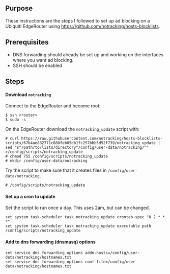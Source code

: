 ## Purpose

These instructions are the steps I followed to set up ad blocking on a Ubiquiti EdgeRouter using https://github.com/notracking/hosts-blocklists.


## Prerequisites

 * DNS forwarding should already be set up and working on the interfaces where you want ad blocking.
 * SSH should be enabled

## Steps

#### Download `notracking`

Connect to the EdgeRouter and become root:

```
$ ssh <router>
$ sudo -s
```

On the EdgeRouter download the `notracking_update` script with:

```
# curl https://raw.githubusercontent.com/notracking/hosts-blocklists-scripts/67b4ae832771c888feb85db1fc257bbb5d52f739/notracking_update | sed "s^/path/to/lists/directory^/config/user-data/notracking/^" >/config/scripts/notracking_update
# chmod 755 /config/scripts/notracking_update
# mkdir /config/user-data/notracking
```

Try the script to make sure that it creates files in `/config/user-data/notracking`.

```
# /config/scripts/notracking_update
```

#### Set up a cron to update

Set the script to run once a day. This uses 2am, but can be changed.

```
set system task-scheduler task notracking_update crontab-spec "0 2 * * *"
set system task-scheduler task notracking_update executable path /config/scripts/notracking_update
```

#### Add to dns forwarding (dnsmasq) options

```
set service dns forwarding options addn-hosts=/config/user-data/notracking/hostnames.txt
set service dns forwarding options conf-file=/config/user-data/notracking/hostnames.txt
```
